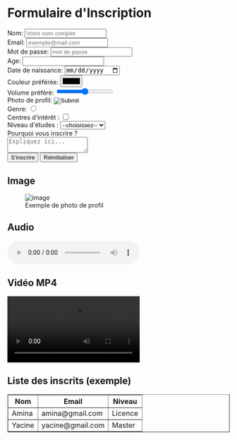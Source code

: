 <!DOCTYPE html>
<html lang="en">
<head>
    <meta charset="UTF-8">
    <meta name="viewport" content="width=device-width, initial-scale=1.0">
    <title>Formulaire d'Inscription</title>
</head>
<body>
    <h1>Formulaire d'Inscription</h1>
    <div>
     <label>Nom:</label>
     <input type="text" placeholder="Votre nom complet" required>
    </div>
   <div>
    <label>Email:</label>
    <input type="text" placeholder="exemple@mail.com" required>
   </div>
    <div>
        <label>Mot de passe:</label>
        <input type="password" placeholder="mot de passe" required >
    </div>
    <div>
        <label>Age:</label>
        <input type="number"  placeholder=" " required>
    </div>
    <div>
        <label>Date de naissance:</label>
        <input type="date" placeholder=" " required>
    </div>
     <div>
        <label>Couleur préférée:</label>
        <input type="color" placeholder=" " required>
    </div>
     <div>
        <label>Volume préféré:</label>
        <input type="range" placeholder=" " required>
    </div>
     <div>
        <label>Photo de profil:</label>
        <input type="image" placeholder=" " required>
    </div>
     <div>
        <label>Genre:</label>
        <input type="radio" placeholder=" " required>
    </div>
     <div>
        <label>Centres d’intérêt :</label>
        <input type="checkbox" placeholder=" " required>
    </div>
    <label>Niveau d'études :</label>
    <select name="niveau">
        <option value="">--choisissez--</option>
        <option value="1">Lycée</option>
        <option value="2">Licence</option>
        <option value="3">Master</option>
     </select><br>
     <label>Pourquoi vous inscrire ?</label><br>
     <textarea name="message" placeholder="Expliquez ici..."></textarea><br>
     <button type="submit">S'inscrire</button>
     <button type="submit">Réinitialiser</button>
     <h2>Image</h2>
      <figure>
        <img src="https://images.unsplash.com/photo-1607746882042-944635dfe10e?ixlib=rb-4.0.3&auto=format&fit=crop&w=300&q=80" alt=image>
        <figcaption>Exemple de photo de profil</figcaption>
    </figure>
    <h2>Audio</h2>
     <audio controls>
        <source src="https://www.soundhelix.com/examples/mp3/SoundHelix-Song-1.mp3" type="audio/mpeg">
    </audio>
    <h2>Vidéo MP4</h2>
     <video controls>
        <source src="https://WWW.w3schools.com/html/mov_bbb.mp4" type="video/mp4">
    </video>
    <h2>Liste des inscrits (exemple)</h2>
    <table border="1">
        <thead>
            <tr>
                <th>Nom</th>
                <th>Email</th>
                <th>Niveau</th>
            </tr>
        </thead>
        <tbody>
            <tr>
                <td>Amina</td>
                <td>amina@gmail.com</td>
                <td>Licence</td>
            </tr>
            <tr>
                <td>Yacine</td>
                <td>yacine@gmail.com</td>
                <td>Master</td>
            </tr>
        </tbody>
    </table>
</body>
</html>
